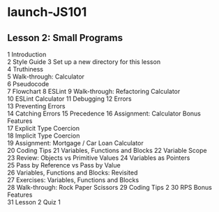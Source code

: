 # launch-JS101
## Lesson 2: Small Programs

1	Introduction	
2	Style Guide	
3	Set up a new directory for this lesson	
4	Truthiness	
5	Walk-through: Calculator	
6	Pseudocode	 
7	Flowchart
8	ESLint
9	Walk-through: Refactoring Calculator	
10	ESLint Calculator
11	Debugging
12	Errors	
13	Preventing Errors	
14	Catching Errors	
15	Precedence
16	Assignment: Calculator Bonus Features	
17	Explicit Type Coercion	
18	Implicit Type Coercion	
19	Assignment: Mortgage / Car Loan Calculator	
20	Coding Tips	
21	Variables, Functions and Blocks	
22	Variable Scope	
23	Review: Objects vs Primitive Values
24	Variables as Pointers	
25	Pass by Reference vs Pass by Value	
26	Variables, Functions and Blocks: Revisited	
27	Exercises: Variables, Functions and Blocks	
28	Walk-through: Rock Paper Scissors
29	Coding Tips 2
30	RPS Bonus Features	
31	Lesson 2 Quiz 1

